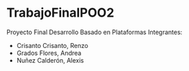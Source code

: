 # TrabajoFinalPOO2
Proyecto Final Desarrollo Basado en Plataformas
Integrantes: 
* Crisanto Crisanto, Renzo
* Grados Flores, Andrea
* Nuñez Calderón, Alexis
